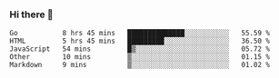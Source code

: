 ### Hi there 👋

<!--
**KLXLjun/KLXLjun** is a ✨ _special_ ✨ repository because its `README.md` (this file) appears on your GitHub profile.

Here are some ideas to get you started:

- 🔭 I’m currently working on ...
- 🌱 I’m currently learning ...
- 👯 I’m looking to collaborate on ...
- 🤔 I’m looking for help with ...
- 💬 Ask me about ...
- 📫 How to reach me: ...
- 😄 Pronouns: ...
- ⚡ Fun fact: ...
-->

<!--START_SECTION:waka-->
```text
Go           8 hrs 45 mins   ██████████████░░░░░░░░░░░   55.59 % 
HTML         5 hrs 45 mins   █████████░░░░░░░░░░░░░░░░   36.50 % 
JavaScript   54 mins         █▒░░░░░░░░░░░░░░░░░░░░░░░   05.72 % 
Other        10 mins         ▒░░░░░░░░░░░░░░░░░░░░░░░░   01.15 % 
Markdown     9 mins          ▒░░░░░░░░░░░░░░░░░░░░░░░░   01.02 % 
```
<!--END_SECTION:waka-->
